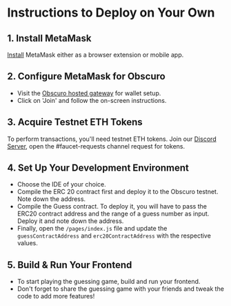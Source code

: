 # Instructions to Deploy on Your Own

## 1. Install MetaMask
[Install](https://metamask.io/download/) MetaMask either as a browser extension or mobile app.

## 2. Configure MetaMask for Obscuro
- Visit the [Obscuro hosted gateway](https://testnet.obscu.ro/) for wallet setup.
- Click on 'Join' and follow the on-screen instructions.

## 3. Acquire Testnet ETH Tokens
To perform transactions, you'll need testnet ETH tokens. Join our [Discord Server](http://discord.gg/hbbfThQHT3), open the #faucet-requests channel request for tokens.

## 4. Set Up Your Development Environment
- Choose the IDE of your choice.
- Compile the ERC 20 contract first and deploy it to the Obscuro testnet. Note down the address.
- Compile the Guess contract. To deploy it, you will have to pass the ERC20 contract address and the range of a guess number as input. Deploy it and note down the address.
- Finally, open the `/pages/index.js` file and update the `guessContractAddress` and `erc20ContractAddress` with the respective values.

## 5. Build & Run Your Frontend
- To start playing the guessing game, build and run your frontend.
- Don't forget to share the guessing game with your friends and tweak the code to add more features!